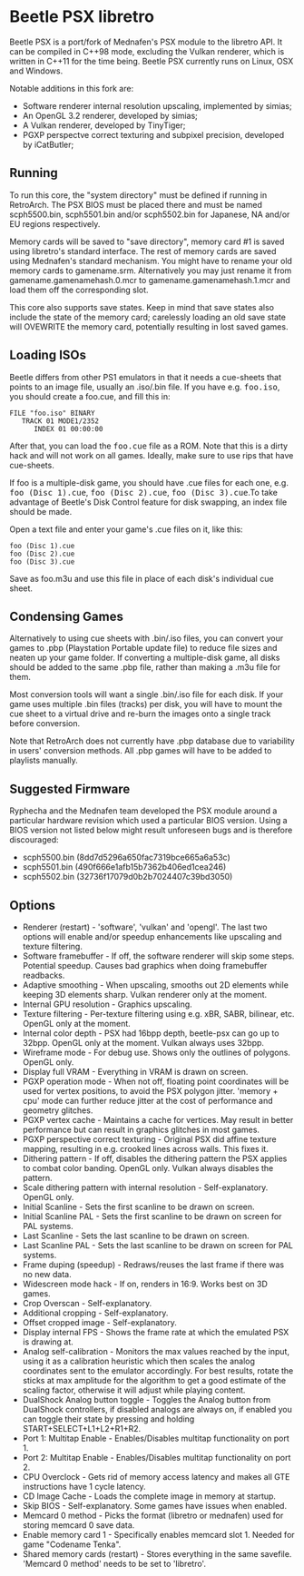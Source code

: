 # Beetle PSX libretro

Beetle PSX is a port/fork of Mednafen's PSX module to the libretro API. It can be compiled in C++98 mode, excluding the Vulkan renderer, which is written in C++11 for the time being. Beetle PSX currently runs on Linux, OSX and Windows.

Notable additions in this fork are:
* Software renderer internal resolution upscaling, implemented by simias;
* An OpenGL 3.2 renderer, developed by simias;
* A Vulkan renderer, developed by TinyTiger;
* PGXP perspectve correct texturing and subpixel precision, developed by iCatButler;

## Running

To run this core, the "system directory" must be defined if running in RetroArch.
The PSX BIOS must be placed there and must be named scph5500.bin, scph5501.bin and/or scph5502.bin for Japanese, NA and/or EU regions respectively.

Memory cards will be saved to "save directory", memory card #1 is saved using libretro's standard interface. The rest of memory cards are saved using Mednafen's standard mechanism. You might have to rename your old 
memory cards to gamename.srm. 
Alternatively you may just rename it from gamename.gamenamehash.0.mcr to gamename.gamenamehash.1.mcr and load them off the corresponding slot.

This core also supports save states. Keep in mind that save states also include the state of the memory card; carelessly loading an old save state will OVEWRITE the memory card, potentially resulting in lost saved games.

## Loading ISOs

Beetle differs from other PS1 emulators in that it needs a cue-sheets that points to an image file, usually an .iso/.bin file.
If you have e.g. <tt>foo.iso</tt>, you should create a foo.cue, and fill this in:

    FILE "foo.iso" BINARY
       TRACK 01 MODE1/2352
          INDEX 01 00:00:00

After that, you can load the <tt>foo.cue</tt> file as a ROM.
Note that this is a dirty hack and will not work on all games.
Ideally, make sure to use rips that have cue-sheets.

If foo is a multiple-disk game, you should have .cue files for each one, e.g. <tt>foo (Disc 1).cue</tt>, <tt>foo (Disc 2).cue</tt>, <tt>foo (Disc 3).cue</tt>.To take advantage of Beetle's Disk Control feature for disk swapping, an index file should be made.

Open a text file and enter your game's .cue files on it, like this:

    foo (Disc 1).cue
    foo (Disc 2).cue
    foo (Disc 3).cue

Save as foo.m3u and use this file in place of each disk's individual cue sheet.

## Condensing Games

Alternatively to using cue sheets with .bin/.iso files, you can convert your games to .pbp (Playstation Portable update file) to reduce file sizes and neaten up your game folder. If converting a multiple-disk game, all disks should be added to the same .pbp file, rather than making a .m3u file for them.

Most conversion tools will want a single .bin/.iso file for each disk. If your game uses multiple .bin files (tracks) per disk, you will have to mount the cue sheet to a virtual drive and re-burn the images onto a single track before conversion.

Note that RetroArch does not currently have .pbp database due to variability in users' conversion methods. All .pbp games will have to be added to playlists manually.

## Suggested Firmware

Ryphecha and the Mednafen team developed the PSX module around a particular hardware revision which used a particular BIOS version.
Using a BIOS version not listed below might result unforeseen bugs and is therefore discouraged: 

- scph5500.bin (8dd7d5296a650fac7319bce665a6a53c)
- scph5501.bin (490f666e1afb15b7362b406ed1cea246)
- scph5502.bin (32736f17079d0b2b7024407c39bd3050)

## Options

* Renderer (restart) - 'software', 'vulkan' and 'opengl'. The last two options will enable and/or speedup enhancements like upscaling and texture filtering.
* Software framebuffer - If off, the software renderer will skip some steps. Potential speedup. Causes bad graphics when doing framebuffer readbacks.
* Adaptive smoothing - When upscaling, smooths out 2D elements while keeping 3D elements sharp. Vulkan renderer only at the moment.
* Internal GPU resolution - Graphics upscaling.
* Texture filtering - Per-texture filtering using e.g. xBR, SABR, bilinear, etc. OpenGL only at the moment.
* Internal color depth - PSX had 16bpp depth, beetle-psx can go up to 32bpp. OpenGL only at the moment. Vulkan always uses 32bpp.
* Wireframe mode - For debug use. Shows only the outlines of polygons. OpenGL only.
* Display full VRAM - Everything in VRAM is drawn on screen.
* PGXP operation mode - When not off, floating point coordinates will be used for vertex positions, to avoid the PSX polygon jitter. 'memory + cpu' mode can further reduce jitter at the cost of performance and geometry glitches.
* PGXP vertex cache - Maintains a cache for vertices. May result in better performance but can result in graphics glitches in most games.
* PGXP perspective correct texturing - Original PSX did affine texture mapping, resulting in e.g. crooked lines across walls. This fixes it.
* Dithering pattern - If off, disables the dithering pattern the PSX applies to combat color banding. OpenGL only. Vulkan always disables the pattern.
* Scale dithering pattern with internal resolution - Self-explanatory. OpenGL only.
* Initial Scanline - Sets the first scanline to be drawn on screen.
* Initial Scanline PAL - Sets the first scanline to be drawn on screen for PAL systems.
* Last Scanline - Sets the last scanline to be drawn on screen.
* Last Scanline PAL - Sets the last scanline to be drawn on screen for PAL systems.
* Frame duping (speedup) - Redraws/reuses the last frame if there was no new data.
* Widescreen mode hack - If on, renders in 16:9. Works best on 3D games.
* Crop Overscan - Self-explanatory.
* Additional cropping - Self-explanatory.
* Offset cropped image - Self-explanatory.
* Display internal FPS - Shows the frame rate at which the emulated PSX is drawing at.
* Analog self-calibration - Monitors the max values reached by the input, using it as a calibration heuristic which then scales the analog coordinates sent to the emulator accordingly.
For best results, rotate the sticks at max amplitude for the algorithm to get a good estimate of the scaling factor, otherwise it will adjust while playing content.
* DualShock Analog button toggle - Toggles the Analog button from DualShock controllers, if disabled analogs are always on, if enabled you can toggle their state by pressing and holding START+SELECT+L1+L2+R1+R2.
* Port 1: Multitap Enable - Enables/Disables multitap functionality on port 1.
* Port 2: Multitap Enable - Enables/Disables multitap functionality on port 2.
* CPU Overclock - Gets rid of memory access latency and makes all GTE instructions have 1 cycle latency.
* CD Image Cache - Loads the complete image in memory at startup.
* Skip BIOS - Self-explanatory. Some games have issues when enabled.
* Memcard 0 method - Picks the format (libretro or mednafen) used for storing memcard 0 save data.
* Enable memory card 1 - Specifically enables memcard slot 1. Needed for game "Codename Tenka".
* Shared memory cards (restart) - Stores everything in the same savefile. 'Memcard 0 method' needs to be set to 'libretro'.
